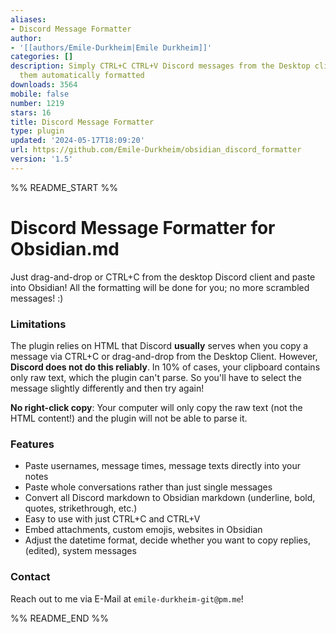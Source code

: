 ```yaml
---
aliases:
- Discord Message Formatter
author:
- '[[authors/Emile-Durkheim|Emile Durkheim]]'
categories: []
description: Simply CTRL+C CTRL+V Discord messages from the Desktop client and have
  them automatically formatted
downloads: 3564
mobile: false
number: 1219
stars: 16
title: Discord Message Formatter
type: plugin
updated: '2024-05-17T18:09:20'
url: https://github.com/Emile-Durkheim/obsidian_discord_formatter
version: '1.5'
---
```


%% README_START %%

# Discord Message Formatter for Obsidian.md
Just drag-and-drop or CTRL+C from the desktop Discord client and paste into Obsidian! All the formatting will be done for you; no more scrambled messages! :)

### Limitations

The plugin relies on HTML that Discord **usually** serves when you copy a message via CTRL+C or drag-and-drop from the Desktop Client. However, **Discord does not do this reliably**. In 10% of cases, your clipboard contains only raw text, which the plugin can't parse. So you'll have to select the message slightly differently and then try again!

**No right-click copy**: Your computer will only copy the raw text (not the HTML content!) and the plugin will not be able to parse it.

### Features
- Paste usernames, message times, message texts directly into your notes
- Paste whole conversations rather than just single messages
- Convert all Discord markdown to Obsidian markdown (underline, bold, quotes, strikethrough, etc.)
- Easy to use with just CTRL+C and CTRL+V
- Embed attachments, custom emojis, websites in Obsidian
- Adjust the datetime format, decide whether you want to copy replies, (edited), system messages

### Contact

Reach out to me via E-Mail at `emile-durkheim-git@pm.me`!


%% README_END %%